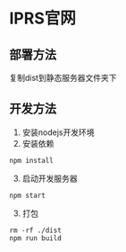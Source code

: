 # IPRS官网

## 部署方法

复制dist到静态服务器文件夹下

## 开发方法

1. 安装nodejs开发环境
2. 安装依赖
```shell
npm install
```
3. 启动开发服务器
```shell
npm start
```
3. 打包
```shell
rm -rf ./dist
npm run build
```